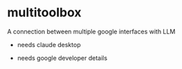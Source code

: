 # multitoolbox
A connection between multiple google interfaces with LLM

+ needs claude desktop

+ needs google developer details